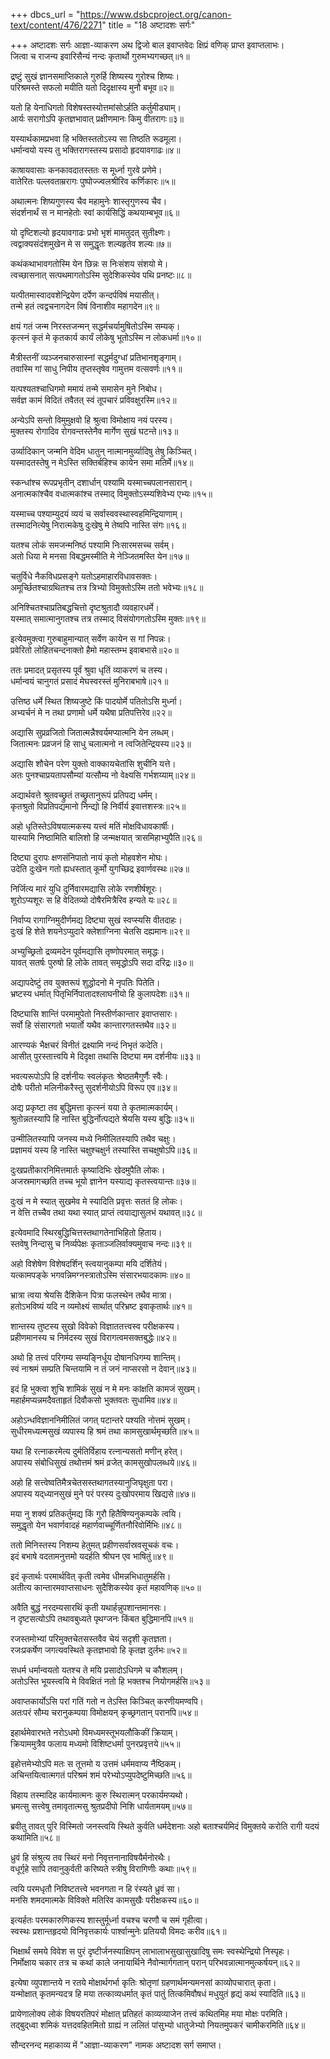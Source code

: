 +++
dbcs_url = "https://www.dsbcproject.org/canon-text/content/476/2271"
title = "18 अष्टादशः सर्गः"

+++
अष्टादशः सर्गः
आज्ञा-व्याकरण
अथ द्विजो बाल इवाप्तवेदः क्षिप्रं वणिक् प्राप्त इवाप्तलाभः।  
जित्वा च राजन्य इवारिसैन्यं नन्दः कृतार्थो गुरुमभ्यगच्छत्॥१॥

द्रष्टुं सुखं ज्ञानसमाप्तिकाले गुरुर्हि शिष्यस्य गुरोश्च शिष्यः।  
परिश्रमस्ते सफलो मयीति यतो दिदृक्षास्य मुनौ बभूव॥२॥

यतो हि येनाधिगतो विशेषस्तस्योत्तमांसोऽर्हति कर्तुमीड्याम्।  
आर्यः सरागोऽपि कृतज्ञभावात् प्रक्षीणमानः किमु वीतरागः॥३॥

यस्यार्थकामप्रभवा हि भक्तिस्ततोऽस्य सा तिष्ठति रूढमूला।  
धर्मान्वयो यस्य तु भक्तिरागस्तस्य प्रसादो हृदयावगाढः॥४॥

काषायवासाः कनकावदातस्ततः स मूर्ध्ना गुरवे प्रणेमे।  
वातेरितः पल्लवताम्ररागः पुष्पोज्ज्वलश्रीरिव कर्णिकारः॥५॥

अथात्मनः शिष्यगुणस्य चैव महामुनेः शास्तृगुणस्य चैव।  
संदर्शनार्थं स न मानहेतोः स्वां कार्यसिद्धिं कथयाम्बभूव॥६॥

यो दृष्टिशल्यो हृदयावगाढः प्रभो भृशं मामतुदत् सुतीक्ष्णः।  
त्वद्वाक्यसंदंशमुखेन मे स समुद्धृतः शल्यहृतेव शल्यः॥७॥

कथंकथाभावगतोस्मि येन छिन्नः स निःसंशय संशयो मे।  
त्वच्छासनात् सत्पथमागतोऽस्मि सुदेशिकस्येव पथि प्रनष्टः॥८॥

यत्पीतमास्वादवशेन्द्रियेण दर्पेण कन्दर्पविषं मयासीत्।  
तन्मे हतं त्वद्वचनागदेन विषं विनाशीव महागदेन॥९॥

क्षयं गतं जन्म निरस्तजन्मन् सद्धर्मचर्यामुषितोऽस्मि सम्यक्।  
कृत्स्नं कृतं मे कृतकार्य कार्यं लोकेषु भूतोऽस्मि न लोकधर्मा॥१०॥

मैत्रीस्तनीं व्यञ्जनचारुसास्नां सद्धर्मदुग्धां प्रतिभानशृङ्गाम्।  
तवास्मि गां साधु निपीय तृप्तस्तृषेव गामुत्तम वत्सवर्णः॥११॥

यत्पश्यतश्चाधिगमो ममायं तन्मे समासेन मुने निबोध।  
सर्वज्ञ कामं विदितं तवैतत् स्वं तूपचारं प्रविवक्षुरस्मि॥१२॥

अन्येऽपि सन्तो विमुमुक्षवो हि श्रुत्वा विमोक्षाय नयं परस्य।  
मुक्तस्य रोगादिव रोगवन्तस्तेनैव मार्गेण सुखं घटन्ते॥१३॥

उर्व्यादिकान् जन्मनि वेदिम धातुन् नात्मानमुर्व्यादिषु तेषु किञ्चित्।  
यस्मादतस्तेषु न मेऽस्ति सक्तिर्बहिश्च कायेन समा मतिर्मे॥१४॥

स्कन्धांश्च रूपप्रभृतीन् दशार्धान् पश्यामि यस्माच्चपलानसारान्।  
अनात्मकांश्चैव वधात्मकांश्च तस्माद् विमुक्तोऽस्म्यशिवेभ्य एभ्यः॥१५॥

यस्माच्च पश्याम्युदयं व्ययं च सर्वास्ववस्थास्वहमिन्द्रियाणाम्।  
तस्मादनित्येषु निरात्मकेषु दुःखेषु मे तेष्वपि नास्ति संगः॥१६॥

यतश्च लोकं समजन्मनिष्ठं पश्यामि निःसारमसच्च सर्वम्।  
अतो धिया मे मनसा विबद्धमस्मीति मे नेञ्जितमस्ति येन॥१७॥

चतुर्विधे नैकविधप्रसङ्गे यतोऽहमाहारविधावसक्तः।  
अमूर्च्छितश्चाग्रथितश्च तत्र त्रिभ्यो विमुक्तोऽस्मि ततो भवेभ्यः॥१८॥

अनिश्चितश्चाप्रतिबद्धचित्तो दृष्टश्रुतादौ व्यवहारधर्मे।  
यस्मात् समात्मानुगतश्च तत्र तस्माद् विसंयोगगतोऽस्मि मुक्तः॥१९॥

इत्येवमुक्त्वा गुरुबाहुमान्यात् सर्वेण कायेन स गां निपन्नः।  
प्रवेरितो लोहितचन्दनाक्तो हैमो महास्तम्भ इवाबभासे॥२०॥

ततः प्रमादत् प्रसृतस्य पूर्वं श्रुवा धृतिं व्याकरणं च तस्य।  
धर्मान्वयं चानुगतं प्रसादं मेघस्वरस्तं मुनिराबभाषे॥२१॥

उत्तिष्ठ धर्मे स्थित शिष्यजुष्टे किं पादयोर्मे पतितोऽसि मुर्ध्ना।  
अभ्यर्चनं मे न तथा प्रणामो धर्मे यथैषा प्रतिपत्तिरेव॥२२॥

अद्यासि सुप्रव्रजितो जितात्मन्नैश्वर्यमप्यात्मनि येन लब्धम्।  
जितात्मनः प्रव्रजनं हि साधु चलात्मनो न त्वजितेन्द्रियस्य॥२३॥

अद्यासि शौचेन परेण युक्तो वाक्कायचेतांसि शुचीनि यत्ते।  
अतः पुनश्चाप्रयतापसौम्यां यत्सौम्य नो वेक्ष्यसि गर्भशय्याम्॥२४॥

अद्यार्थवत्ते श्रुतवच्छ्रुतं तच्छ्रुतानुरूपं प्रतिपद्य धर्मम्।  
कृतश्रुतो विप्रतिपद्यमानो निन्द्यो हि निर्वीर्य इवात्तशस्त्रः॥२५॥

अहो धृतिस्तेऽविषयात्मकस्य यत्त्वं मतिं मोक्षविधावकार्षीः।  
यास्यामि निष्ठामिति बालिशो हि जन्मक्षयात् त्रासमिहाभ्युपैति॥२६॥

दिष्ट्या दुरापः क्षणसंनिपातो नायं कृतो मोहवशेन मोघः।  
उदेति दुःखेन गतो ह्यधस्तात् कूर्मो युगच्छिद्र इवार्णवस्थः॥२७॥

निर्जित्य मारं युधि दुर्निवारमद्यासि लोके रणशीर्षशूरः।  
शूरोऽप्यशूरः स हि वेदितव्यो दोषैरमित्रैरिव हन्यते यः॥२८॥

निर्वाप्य रागाग्निमुदीर्णमद्य दिष्ट्या सुखं स्वप्स्यसि वीतदाहः।  
दुःखं हि शेते शयनेऽप्युदारे क्लेशाग्निना चेतसि दह्यमानः॥२९॥

अभ्युच्छ्रितो द्रव्यमदेन पूर्वमद्यासि तृष्णोपरमात् समृद्धः।  
यावत् सतर्षः पुरुषो हि लोके तावत् समृद्धोऽपि सदा दरिद्रः॥३०॥

अद्यापदेष्टुं तव युक्तरूपं शुद्धोदनो मे नृपतिः पितेति।  
भ्रष्टस्य धर्मात् पितृभिर्निपातादश्लाघनीयो हि कुलापदेशः॥३१॥

दिष्ट्यासि शान्तिं परमामुपेतो निस्तीर्णकान्तार इवाप्तसारः।  
सर्वो हि संसारगतो भयार्तो यथैव कान्तारगतस्तथैव॥३२॥

आरण्यकं भैक्षचरं विनीतं द्रक्ष्यामि नन्दं निभृतं कदेति।  
आसीत् पुरस्तात्त्वयि मे दिदृक्षा तथासि दिष्ट्या मम दर्शनीयः॥३३॥

भवत्यरूपोऽपि हि दर्शनीयः स्वलंकृतः श्रेष्ठतमैगुर्णैः स्वैः।  
दोषैः परीतो मलिनीकरैस्तु सुदर्शनीयोऽपि विरूप एव॥३४॥

अद्य प्रकृष्टा तव बुद्धिमत्ता कृत्स्नं यया ते कृतमात्मकार्यम्।  
श्रुतोन्नतस्यापि हि नास्ति बुद्धिर्नोत्पद्यते श्रेयसि यस्य बुद्धिः॥३५॥

उन्मीलितस्यापि जनस्य मध्ये निमीलितस्यापि तथैव चक्षुः।  
प्रज्ञामयं यस्य हि नास्ति चक्षुश्चक्षुर्न तस्यास्ति सचक्षुषोऽपि॥३६॥

दुःखप्रतीकारनिमित्तमार्तः कृष्यादिभिः खेदमुपैति लोकः।  
अजस्रमागच्छति तच्च भूयो ज्ञानेन यस्याद्य कृतस्त्वयान्तः॥३७॥

दुःखं न मे स्यात् सुखमेव मे स्यादिति प्रवृत्तः सततं हि लोकः।  
न वेत्ति तच्चैव तथा यथा स्यात् प्राप्तं त्वयाद्यासुलभं यथावत्॥३८॥

इत्येवमादि स्थिरबुद्धिचित्तस्तथागतेनाभिहितो हिताय।  
स्तवेषु निन्दासु च निर्व्यपेक्षः कृताञ्जलिर्वाक्यमुवाच नन्दः॥३९॥

अहो विशेषेण विशेषदर्शिन् स्त्वयानुकम्पा मयि दर्शितेयं।  
यत्कामपङ्के भगवन्निमग्नस्त्रातोऽस्मि संसारभयादकामः॥४०॥

भ्रात्रा त्वया श्रेयसि दैशिकेन पित्रा फलस्थेन तथैव मात्रा।  
हतोऽभविष्यं यदि न व्यमोक्ष्यं सार्थात् परिभ्रष्ट इवाकृतार्थः॥४१॥

शान्तस्य तुष्टस्य सुखो विवेको विज्ञाततत्त्वस्व परीक्षकस्य।  
प्रहीणमानस्य च निर्मदस्य सुखं विरागत्वमसक्तबुद्धेः॥४२॥

अथो हि तत्त्वं परिगम्य सम्यङ्‍निर्धूय दोषानधिगम्य शान्तिम्।  
स्वं नाश्रमं सम्प्रति चिन्तयामि न तं जनं नाप्सरसो न देवान्॥४३॥

इदं हि भुक्त्वा शुचि शामिकं सुखं न मे मनः कांक्षति कामजं सुखम्।  
महार्हमप्यन्नमदैवताहृतं दिवौकसो भुक्तवतः सुधामिव॥४४॥

अहोऽन्धविज्ञाननिमीलितं जगत् पटान्तरे पश्यति नोत्तमं सुखम्।  
सुधीरमध्यत्मसुखं व्यपास्य हि श्रमं तथा कामसुखार्थमृच्छति॥४५॥

यथा हि रत्नाकरमेत्य दुर्मतिर्विहाय रत्नान्यसतो मणीन् हरेत्।  
अपास्य संबोधिसुखं तथोत्तमं श्रमं व्रजेत् कामसुखोपलब्धये॥४६॥

अहो हि सत्त्वेष्वतिमैत्रचेतसस्तथागतस्यानुजिघृक्षुता परा।  
अपास्य यद्‍ध्यानसुखं मुने परं परस्य दुःखोपरमाय खिद्यसे॥४७॥

मया नु शक्यं प्रतिकर्तुमद्य किं गुरौ हितैषिण्यनुकम्पके त्वयि।  
समुद्धृतो येन भवार्णवादहं महार्णवाच्चूर्णितनौरिवोर्मिभिः॥४८॥

ततो मिनिस्तस्य निशम्य हेतुमत् प्रहीणसर्वास्रवसूचकं वचः।  
इदं बभाषे वदतामनुत्तमो यदर्हति श्रीघन एव भाषितुं॥४९॥

इदं कृतार्थः परमार्थवित् कृती त्वमेव धीमन्नभिधातुमर्हसि।  
अतीत्य कान्तारमवाप्तसाधनः सुदैशिकस्येव कृतं महावणिक्॥५०॥

अवैति बुद्धं नरदम्यसारथिं कृती यथार्हन्नुपशान्तमानसः।  
न दृष्टसत्योऽपि तथावबुध्यते पृथग्जनः किंबत बुद्धिमानपि॥५१॥

रजस्तमोभ्यां परिमुक्तचेतसस्तवैव चेयं सदृशी कृतज्ञता।  
रजःप्रकर्षेण जगत्यवस्थिते कृतज्ञभावो हि कृतज्ञ दुर्लभः॥५२॥

सधर्म धर्मान्वयतो यतश्च ते मयि प्रसादोऽधिगमे च कौशलम्।  
अतोऽस्ति भूयस्त्वयि मे विवक्षितं नतो हि भक्तश्च नियोगमर्हसि॥५३॥

अवाप्तकार्योऽसि परां गतिं गतो न तेऽस्ति किञ्चित् करणीयमण्वपि।  
अतःपरं सौम्य चरानुकम्पया विमोक्षयन् कृच्छ्रगतान् परानपि॥५४॥

इहार्थमेवारभते नरोऽधमो विमध्यमस्तूभयलौकिकीं क्रियाम्।  
क्रियाममुत्रैव फलाय मध्यमो विशिष्टधर्मा पुनरप्रवृत्तये॥५५॥

इहोत्तमेभ्योऽपि मतः स तूत्तमो य उत्तमं धर्ममवाप्य नैष्ठिकम्।  
अचिन्तयित्वात्मगतं परिश्रमं शमं परेभ्योऽप्युपदेष्टुमिच्छति॥५६॥

विहाय तस्मादिह कार्यमात्मनः कुरु स्थिरात्मन् परकार्यमप्यथो।  
भ्रमत्सु सत्त्वेषु तमावृतात्मसु श्रुतप्रदीपो निशि धार्यतामयम्॥५७॥

ब्रवीतु तावत् पुरि विस्मितो जनस्त्वयि स्थिते कुर्वति धर्मदेशनाः
अहो बताश्चर्यमिदं विमुक्तये करोति रागी यदयं कथामिति॥५८॥

ध्रुवं हि संश्रुत्य तव स्थिरं मनो निवृत्तनानाविषयैर्मनोरथैः।  
वधूर्गृहे सापि तवानुकुर्वती करिष्यते स्त्रीषु विरागिणीः कथाः॥५९॥

त्वयि परमधृतौ निविष्टतत्त्वे भवनगता न हि रंस्यते ध्रुवं सा।  
मनसि शमदमात्मके विविक्ते मतिरिव कामसुखैः परीक्षकस्य॥६०॥

इत्यर्हतः परमकारुणिकस्य शास्तुर्मूर्ध्ना वचश्च चरणौ च समं गृहीत्वा।  
स्वस्थः प्रशान्तहृदयो विनिवृत्तकार्यः पार्श्वान्मुनेः प्रतिययौ विमदः करीव॥६१॥

भिक्षार्थं समये विवेश स पुरं दृष्टीर्जनस्याक्षिपन्
लाभालाभसुखासुखादिषु समः स्वस्थेन्द्रियो निस्पृहः।  
निर्मोक्षाय चकार तत्र च कथां काले जनायार्थिने 
नैवोन्मार्गगतान् परान् परिभवन्नात्मानमुत्कर्षयन्॥६२॥

इत्येषा व्युपशान्तये न रतये मोक्षार्थगर्भा कृतिः 
श्रोतृणां ग्रहणार्थमन्यमनसां काव्योपचारात् कृता।  
यन्मोक्षात् कृतमन्यदत्र हि मया तत्काव्यधर्मात् कृतं 
पातुं तित्कमिवौषधं मधुयुतं हृद्यं कथं स्यादिति॥६३॥

प्रायेणालोक्य लोकं विषयरतिपरं मोक्षात् प्रतिहतं 
काव्यव्याजेन तत्त्वं कथितमिह मया मोक्षः परमिति।  
तद्‍बुद्‍ध्वा शमिकं यत्तदवहितमितो ग्राह्यं न ललितं 
पांसुभ्यो धातुजेभ्यो नियतमुपकरं चामीकरमिति॥६४॥

सौन्दरनन्द महाकाव्य में "आज्ञा-व्याकरण" नामक अष्टादश सर्ग समाप्त।  

